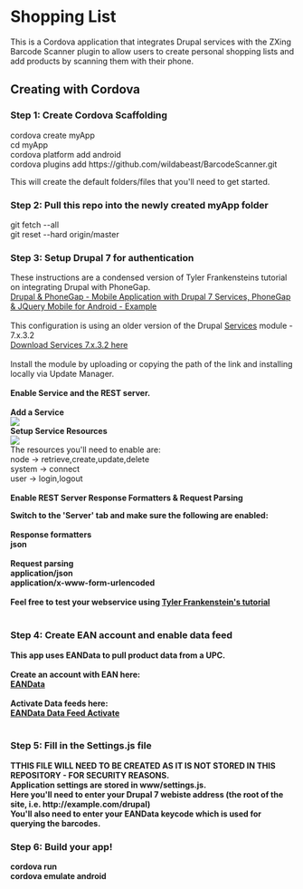<html>
<h1>Shopping List</h1>
This is a Cordova application that integrates Drupal services with the ZXing Barcode Scanner plugin to allow users to create personal shopping lists and add products by scanning them with their phone.

<h2>Creating with Cordova</h2>

<h3> Step 1: Create Cordova Scaffolding</h3>
cordova create myApp<br>
cd myApp<br>
cordova platform add android<br>
cordova plugins add https://github.com/wildabeast/BarcodeScanner.git<br>

This will create the default folders/files that you'll need to get started.<br>


<h3> Step 2: Pull this repo into the newly created myApp folder</h3>
git fetch --all<br>
git reset --hard origin/master

<h3> Step 3: Setup Drupal 7 for authentication</h3>
These instructions are a condensed version of Tyler Frankensteins tutorial on integrating Drupal with PhoneGap. <br>
<a href="http://tylerfrankenstein.com/code/android-app-with-drupal-7-services-phonegap-and-jquery-mobile">Drupal & PhoneGap - Mobile Application with Drupal 7 Services, PhoneGap & JQuery Mobile for Android - Example</a><br><br>
This configuration is using an older version of the Drupal <a href="https://www.drupal.org/project/services">Services</a> module - 7.x.3.2<br>
<a href="http://ftp.drupal.org/files/projects/services-7.x-3.2.zip">Download Services 7.x.3.2 here</a><br><br>
Install the module by uploading or copying the path of the link and installing locally via Update Manager.<br><br>
<b>Enable Service and the REST server.</b><br><br>
<b>Add a Service</b><br><img src="http://tylerfrankenstein.com/sites/default/files/styles/large/public/services-add.png?itok=-GyCkC_l"><br>
<b>Setup Service Resources</b><br><img src="http://tylerfrankenstein.com/sites/default/files/styles/large/public/services-resources.png?itok=96Dl-y4g"><br>
The resources you'll need to enable are:<br>
node -> retrieve,create,update,delete<br>
system -> connect<br>
user -> login,logout<br><br>
<b>Enable REST Server Response Formatters & Request Parsing<b><br>

Switch to the 'Server' tab and make sure the following are enabled:<br><br>
<b>Response formatters</b><br>
json<Br><br>
<b>Request parsing</b><br>
application/json<Br>
application/x-www-form-urlencoded<Br><br>
Feel free to test your webservice using <a href="http://tylerfrankenstein.com/code/android-app-with-drupal-7-services-phonegap-and-jquery-mobile">Tyler Frankenstein's tutorial</a><br><br>
<h3> Step 4: Create EAN account and enable data feed</h3>
This app uses EANData to pull product data from a UPC. <br><br>Create an account with EAN here:<br>
<a href="http://eandata.com/">EANData</a><br><br>
Activate Data feeds here:<br>
<a href="http://eandata.com/feed">EANData Data Feed Activate</a><br><br>
<h3> Step 5: Fill in the Settings.js file</h3>
 <b>TTHIS FILE WILL NEED TO BE CREATED AS IT IS NOT STORED IN THIS REPOSITORY - FOR SECURITY REASONS.</b><br>
Application settings are stored in www/settings.js.<br>
Here you'll need to enter your Drupal 7 webiste address (the root of the site, i.e. http://example.com/drupal)<br>
You'll also need to enter your EANData keycode which is used for querying the barcodes.<br>
<h3> Step 6: Build your app!</h3>
cordova run<br> 
cordova emulate android<br>


</html>

